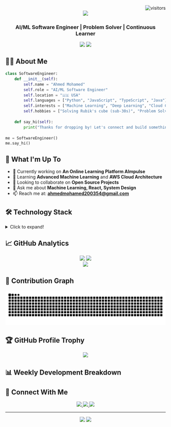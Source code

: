 <div align="right">
    <img src="https://visitor-badge.laobi.icu/badge?page_id=ahmed5145.ahmed5145" alt="visitors" />
</div>

<div align="center">
    <img src="https://readme-typing-svg.herokuapp.com/?font=Righteous&size=35&center=true&vCenter=true&width=500&height=70&duration=4000&lines=Hi+There!+👋;+I'm+Ahmed+Mohamed!;Welcome+to+my+Profile!" />
</div>

<h3 align="center">AI/ML Software Engineer | Problem Solver | Continuous Learner</h3>

<div align="center">
    <img src="https://img.shields.io/badge/Location-USA-blue?style=for-the-badge&logo=google-maps" />
    <img src="https://img.shields.io/badge/Availability-Open%20to%20Work-brightgreen?style=for-the-badge&logo=opencollective" />
</div>

<h2>👨‍💻 About Me</h2>

```python
class SoftwareEngineer:
    def __init__(self):
        self.name = "Ahmed Mohamed"
        self.role = "AI/ML Software Engineer"
        self.location = "🇺🇸 USA"
        self.languages = ["Python", "JavaScript", "TypeScript", "Java"]
        self.interests = ["Machine Learning", "Deep Learning", "Cloud Computing"]
        self.hobbies = ["Solving Rubik's cube (sub-30s)", "Problem Solving", "Learning New Tech"]
    
    def say_hi(self):
        print("Thanks for dropping by! Let's connect and build something amazing together!")

me = SoftwareEngineer()
me.say_hi()
```

<h2>🚀 What I'm Up To</h2>

- 🔭 Currently working on **An Online Learning Platform AImpulse**
- 🌱 Learning **Advanced Machine Learning** and **AWS Cloud Architecture**
- 👯 Looking to collaborate on **Open Source Projects**
- 💬 Ask me about **Machine Learning, React, System Design**
- 📫 Reach me at: **ahmedmohamed200354@gmail.com**

<h2>🛠️ Technology Stack</h2>

<details>
<summary>Click to expand!</summary>

**Languages & Frameworks**
<div align="center">
    <img src="https://skillicons.dev/icons?i=python,pytorch,tensorflow,react,next,ts,js,java&perline=4" />
</div>

**Development & Tools**
<div align="center">
    <img src="https://skillicons.dev/icons?i=git,docker,kubernetes,aws,gcp,mongodb,mysql,redis&perline=4" />
</div>

**Currently Learning**
<div align="center">
    <img src="https://skillicons.dev/icons?i=rust,go,graphql&perline=3" />
</div>
</details>

<h2>📈 GitHub Analytics</h2>

<div align="center">
    <img width="49%" src="https://github-readme-stats.vercel.app/api?username=ahmed5145&show_icons=true&theme=tokyonight&count_private=true&include_all_commits=true" />
    <img width="49%" src="https://github-readme-streak-stats.herokuapp.com/?user=ahmed5145&theme=tokyonight" />
</div>

<div align="center">
    <img width="35%" src="https://github-readme-stats.vercel.app/api/top-langs/?username=ahmed5145&layout=compact&theme=tokyonight&langs_count=10&hide=html,css" />
</div>

<h2>🐍 Contribution Graph</h2>

<picture>
  <source media="(prefers-color-scheme: dark)" srcset="https://raw.githubusercontent.com/ahmed5145/ahmed5145/output/github-contribution-grid-snake-dark.svg" />
  <source media="(prefers-color-scheme: light)" srcset="https://raw.githubusercontent.com/ahmed5145/ahmed5145/output/github-contribution-grid-snake.svg" />
  <img alt="github-snake" src="https://raw.githubusercontent.com/ahmed5145/ahmed5145/output/github-contribution-grid-snake.svg" />
</picture>

<h2>🏆 GitHub Profile Trophy</h2>

<div align="center">
    <img src="https://github-profile-trophy.vercel.app/?username=ahmed5145&theme=tokyonight&column=4&margin-w=15&margin-h=15" />
</div>

<h2>📊 Weekly Development Breakdown</h2>

<!--START_SECTION:waka-->
<!--END_SECTION:waka-->

<h2>🤝 Connect With Me</h2>

<div align="center">
    <a href="mailto:ahmedmohamed200354@gmail.com">
        <img src="https://img.shields.io/badge/Gmail-D14836?style=for-the-badge&logo=gmail&logoColor=white" />
    </a>
    <a href="https://linkedin.com/in/ahmedmohamedh">
        <img src="https://img.shields.io/badge/LinkedIn-0077B5?style=for-the-badge&logo=linkedin&logoColor=white" />
    </a>
    <a href="https://portfolio-ahmed-mohameds-projects-0d275c62.vercel.app/">
        <img src="https://img.shields.io/badge/Portfolio-FF5722?style=for-the-badge&logo=web&logoColor=white" />
    </a>
</div>

---
<div align="center">
    <img src="https://img.shields.io/github/followers/ahmed5145?style=social" />
    <img src="https://img.shields.io/github/stars/ahmed5145?style=social" />
</div>
